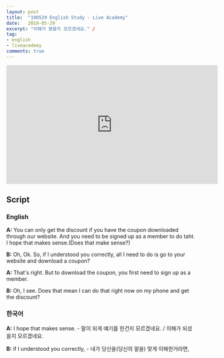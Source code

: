 ```yaml
---
layout: post
title:  "190529 English Study - Live Academy"
date:   2019-05-29
excerpt: "이해가 됐을지 모르겠네요." /
tag:
- english
- liveacedemy
comments: true
---
```


<iframe width="560" height="315" src="https://www.youtube.com/embed/7Nre34j839Q" frameborder="0" allow="accelerometer; autoplay; encrypted-media; gyroscope; picture-in-picture" allowfullscreen></iframe>

## Script

### English

**A:** You can only get the discount if you have the coupon downloaded through our website. And you need to be signed up as a member to do taht. I hope that makes sense.(Does that make sense?)

**B:** Oh, Ok. So, if I understood you correctly, all I need to do is go to your website and download a coupon?

**A:** That's right. But to download the coupon, you first need to sign up as a member.

**B:** Oh, I see. Does that mean I can do that right now on my phone and get the discount?

### 한국어

**A:** I hope that makes sense. - 말이 되게 얘기를 한건지 모르겠네요. / 이해가 되셨을지 모르겠네요.

**B:** if I understood you correctly, - 내가 당신을(당신의 말을) 맞게 이해한거라면,